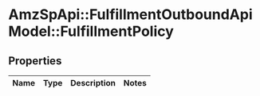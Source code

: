 # AmzSpApi::FulfillmentOutboundApiModel::FulfillmentPolicy

## Properties
Name | Type | Description | Notes
------------ | ------------- | ------------- | -------------

